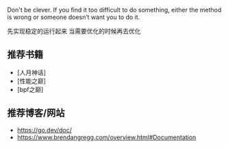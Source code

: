 Don't be clever.
If you find it too difficult to do something, either the method is wrong or someone doesn’t want you to do it.

先实现稳定的运行起来 当需要优化的时候再去优化

## 推荐书籍
- [人月神话]
- [性能之巅]
- [bpf之巅]

## 推荐博客/网站
- https://go.dev/doc/
- https://www.brendangregg.com/overview.html#Documentation
